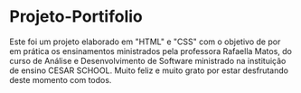 # Projeto-Portifolio
 Este foi um projeto elaborado em "HTML" e "CSS" com o objetivo de por em prática os ensinamentos ministrados pela professora Rafaella Matos, do curso de Análise e Desenvolvimento de Software ministrado na instituição de ensino CESAR SCHOOL. Muito feliz e muito grato por estar desfrutando deste momento com todos.
